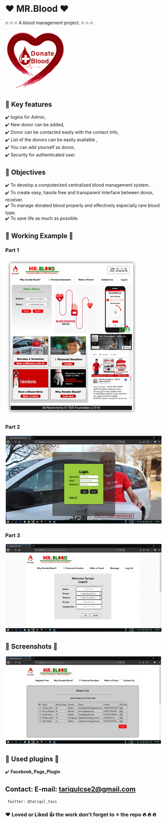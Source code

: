 # :heart: MR.Blood :heart:

 :fire: :fire: :fire: A blood management project. :fire: :fire: :fire:


<img src="screenshots/blood.png" >

## :key: Key features

 :heavy_check_mark: logins for Admin,<br>
 :heavy_check_mark: New donor can be added,<br>
 :heavy_check_mark: Donor can be contacted easily with the contact info,<br>
 :heavy_check_mark: List of the donors can be easily available ,<br>
 :heavy_check_mark: You can add yourself as donor,<br>
 :heavy_check_mark: Security for authenticated user.<br>

## :thought_balloon: Objectives
 :heavy_check_mark: To develop a computerized centralized blood management system. <br>
 :heavy_check_mark: To create easy, hassle free and transparent interface between donor, receiver.<br>
 :heavy_check_mark: To manage donated blood properly and effectively especially rare blood type.<br>
 :heavy_check_mark: To save life as much as possible.


## :runner: Working Example :runner:

### Part 1 

<img height="500px" src="screenshots/main.png" >


### Part 2

<img width="500px" src="screenshots/v1.jpg" >

### Part 3
<img width="500px" src="screenshots/2.jpg" >


##  :iphone: Screenshots :iphone:

<img width="500px" src="screenshots/3.jpg" >


## :paperclip: Used plugins :paperclip:

   :heavy_check_mark: **Facebook_Page_Plugin**<br>
   
  
## Contact:  E-mail: tariqulcse2@gmail.com
     Twitter: @tariqul_tais

### :heart: Loved or  Liked :+1: the work don't forget to :star: the repo :fire: :fire: :fire:
